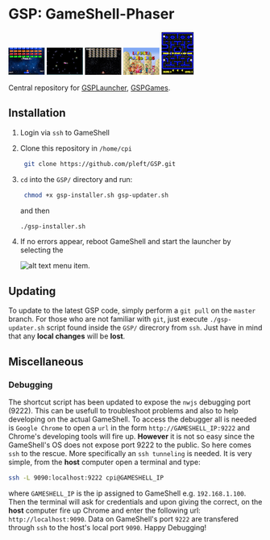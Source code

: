 # GSP: GameShell-Phaser
![alt text](GSPGames/breakout/thumbnail.png "Breakout") ![alt text](GSPGames/defender/thumbnail.png "Defender") ![alt text](GSPGames/invaders/thumbnail.png "Invaders") ![alt text](GSPGames/mario/thumbnail.png "Infinite Mario") ![alt text](GSPGames/pacman/thumbnail.png "Pacman")

Central repository for [GSPLauncher](GSPLauncher/README.md), [GSPGames](GSPGames/README.md).

## Installation

1. Login via `ssh` to GameShell
2. Clone this repository in `/home/cpi`
   ```bash
    git clone https://github.com/pleft/GSP.git
   ```
3. `cd` into the `GSP/` directory and run:
   ```bash
    chmod +x gsp-installer.sh gsp-updater.sh
    ```
    and then
    ```bash
    ./gsp-installer.sh
    ```
4. If no errors appear, reboot GameShell and start the launcher by selecting the 

    ![alt text](./common/GSPLauncher.png) menu item.

## Updating

To update to the latest GSP code, simply perform a `git pull` on the `master` branch. For those who are not familiar with `git`, just execute `./gsp-updater.sh` script found inside the `GSP/` direcrory from `ssh`. Just have in mind that any **local changes** will be **lost**.

## Miscellaneous

### Debugging
The shortcut script has been updated to expose the `nwjs` debugging port (9222). This can be usefull to troubleshoot problems and also to help developing on the actual GameShell. To access the debugger all is needed is `Google Chrome` to open a `url` in the form `http://GAMESHELL_IP:9222` and Chrome's developing tools will fire up. **However** it is not so easy since the GameShell's OS does not expose port 9222 to the public. So here comes `ssh` to the rescue. More specifically an `ssh tunneling` is needed. It is very simple, from the **host** computer open a terminal and type:

```bash
ssh -L 9090:localhost:9222 cpi@GAMESHELL_IP
```

where `GAMESHELL_IP` is the ip assigned to GameShell e.g. `192.168.1.100`. Then the terminal will ask for credentials and upon giving the correct, on the **host** computer fire up Chrome and enter the following url: `http://localhost:9090`. Data on GameShell's port `9222` are transfered through `ssh` to the host's local port `9090`. Happy Debugging!

